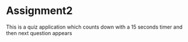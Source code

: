 # Assignment2
 This is a quiz application which counts down with a 15 seconds timer and then next question appears
